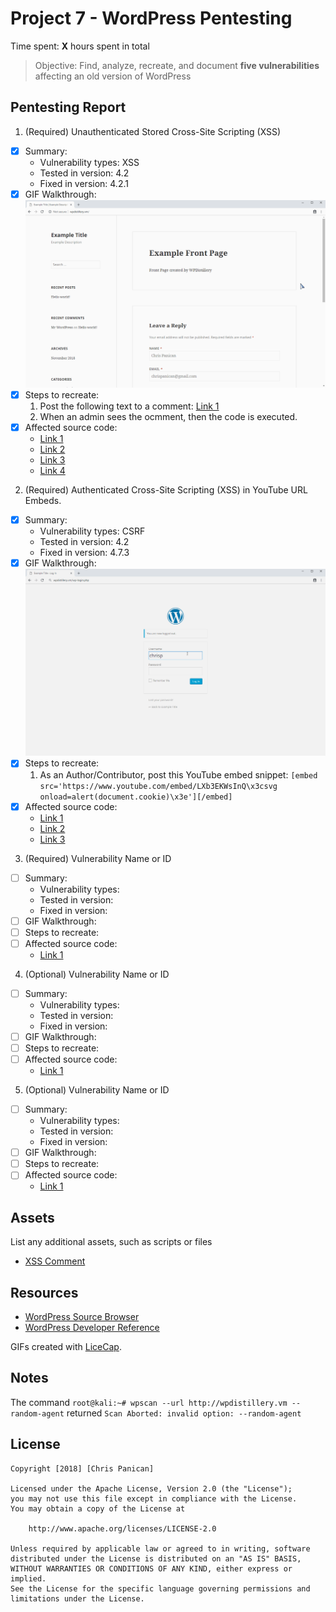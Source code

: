 # Project 7 - WordPress Pentesting

Time spent: **X** hours spent in total

> Objective: Find, analyze, recreate, and document **five vulnerabilities** affecting an old version of WordPress

## Pentesting Report

1. (Required) Unauthenticated Stored Cross-Site Scripting (XSS)
  - [X] Summary: 
    - Vulnerability types: XSS
    - Tested in version: 4.2
    - Fixed in version: 4.2.1
  - [X] GIF Walkthrough:
    ![xss](./gifs/1_xss.gif)
  - [X] Steps to recreate: 
    1. Post the following text to a comment: [Link 1](./assets/1_xss.txt)
    2. When an admin sees the ocmment, then the code is executed.
  - [X] Affected source code:
    - [Link 1](https://wpvulndb.com/vulnerabilities/7945)
    - [Link 2](https://www.exploit-db.com/exploits/36844/)
    - [Link 3](http://klikki.fi/adv/wordpress2.html)
    - [Link 4](http://packetstormsecurity.com/files/131644/)
2. (Required) Authenticated Cross-Site Scripting (XSS) in YouTube URL Embeds.
  - [X] Summary: 
    - Vulnerability types: CSRF
    - Tested in version: 4.2
    - Fixed in version: 4.7.3
  - [X] GIF Walkthrough: 
    ![csrf](./gifs/2_csrf.gif)
  - [X] Steps to recreate: 
    1. As an Author/Contributor, post this YouTube embed snippet:
    `[embed src='https://www.youtube.com/embed/LXb3EKWsInQ\x3csvg onload=alert(document.cookie)\x3e'][/embed]`
  - [X] Affected source code:
    - [Link 1](https://cve.mitre.org/cgi-bin/cvename.cgi?name=CVE-2017-6817)
    - [Link 2](https://nvd.nist.gov/vuln/detail/CVE-2017-6817)
    - [Link 3](https://github.com/WordPress/WordPress/commit/419c8d97ce8df7d5004ee0b566bc5e095f0a6ca8)
3. (Required) Vulnerability Name or ID
  - [ ] Summary: 
    - Vulnerability types:
    - Tested in version:
    - Fixed in version: 
  - [ ] GIF Walkthrough: 
  - [ ] Steps to recreate: 
  - [ ] Affected source code:
    - [Link 1](https://core.trac.wordpress.org/browser/tags/version/src/source_file.php)
4. (Optional) Vulnerability Name or ID
  - [ ] Summary: 
    - Vulnerability types:
    - Tested in version:
    - Fixed in version: 
  - [ ] GIF Walkthrough: 
  - [ ] Steps to recreate: 
  - [ ] Affected source code:
    - [Link 1](https://core.trac.wordpress.org/browser/tags/version/src/source_file.php)
5. (Optional) Vulnerability Name or ID
  - [ ] Summary: 
    - Vulnerability types:
    - Tested in version:
    - Fixed in version: 
  - [ ] GIF Walkthrough: 
  - [ ] Steps to recreate: 
  - [ ] Affected source code:
    - [Link 1](https://core.trac.wordpress.org/browser/tags/version/src/source_file.php) 

## Assets

List any additional assets, such as scripts or files

- [XSS Comment](./assets/1_xss.txt)

## Resources

- [WordPress Source Browser](https://core.trac.wordpress.org/browser/)
- [WordPress Developer Reference](https://developer.wordpress.org/reference/)

GIFs created with [LiceCap](http://www.cockos.com/licecap/).

## Notes

The command `root@kali:~# wpscan --url http://wpdistillery.vm --random-agent` returned
`Scan Aborted: invalid option: --random-agent`

## License

    Copyright [2018] [Chris Panican]

    Licensed under the Apache License, Version 2.0 (the "License");
    you may not use this file except in compliance with the License.
    You may obtain a copy of the License at

        http://www.apache.org/licenses/LICENSE-2.0

    Unless required by applicable law or agreed to in writing, software
    distributed under the License is distributed on an "AS IS" BASIS,
    WITHOUT WARRANTIES OR CONDITIONS OF ANY KIND, either express or implied.
    See the License for the specific language governing permissions and
    limitations under the License.

